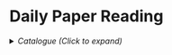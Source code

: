# Daily Paper Reading

<details><summary><em>Catalogue (Click to expand)</em></summary>

<br>

- Detection
    - Video
        - [Memory Mechanism](Detection/Video/memory_mechanism_in_video_detection.md)
    - Single Frame Detector
        - [Faster RCNN](Detection/Single%20Frame%20Detector/FasterRCNN.md)
        - [YOLOv1](Detection/Single%20Frame%20Detector/YOLOv1.md)
        - [OHEM](Detection/Single%20Frame%20Detector/OHEM.md)
- Vision-Language Model
    - General Task
    - Application
        - [Medical Image](Vision%20Language%20Model/Application/medical_image.md)

</details>

